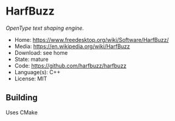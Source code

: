 # HarfBuzz

_OpenType text shaping engine._

- Home: https://www.freedesktop.org/wiki/Software/HarfBuzz/
- Media: https://en.wikipedia.org/wiki/HarfBuzz
- Download: see home
- State: mature
- Code: https://github.com/harfbuzz/harfbuzz
- Language(s): C++
- License: MIT

## Building

Uses CMake

